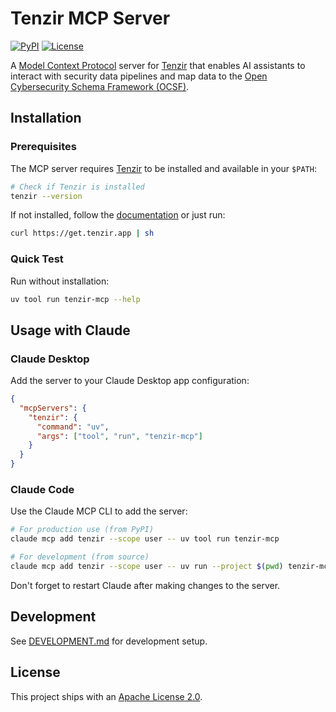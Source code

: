 # Tenzir MCP Server

[![PyPI](https://img.shields.io/pypi/v/tenzir-mcp.svg)](https://pypi.org/project/tenzir-mcp)
[![License](https://img.shields.io/badge/License-Apache_2.0-blue.svg)](https://opensource.org/licenses/Apache-2.0)

A [Model Context Protocol](https://modelcontextprotocol.io) server for
[Tenzir](https://tenzir.com) that enables AI assistants to interact with
security data pipelines and map data to the [Open Cybersecurity Schema
Framework (OCSF)](https://ocsf.io).

## Installation

### Prerequisites

The MCP server requires [Tenzir](https://tenzir.com) to be installed and available in your `$PATH`:

```sh
# Check if Tenzir is installed
tenzir --version
```

If not installed, follow the
[documentation](https://docs.tenzir.com/guides/node-setup/deploy-a-node) or just
run:

```sh
curl https://get.tenzir.app | sh
```

### Quick Test

Run without installation:

```sh
uv tool run tenzir-mcp --help
```

## Usage with Claude

### Claude Desktop

Add the server to your Claude Desktop app configuration:

```json
{
  "mcpServers": {
    "tenzir": {
      "command": "uv",
      "args": ["tool", "run", "tenzir-mcp"]
    }
  }
}
```

### Claude Code

Use the Claude MCP CLI to add the server:

```sh
# For production use (from PyPI)
claude mcp add tenzir --scope user -- uv tool run tenzir-mcp

# For development (from source)
claude mcp add tenzir --scope user -- uv run --project $(pwd) tenzir-mcp
```

Don't forget to restart Claude after making changes to the server.

## Development

See [DEVELOPMENT.md](DEVELOPMENT.md) for development setup.

## License

This project ships with an [Apache License 2.0](LICENSE).
